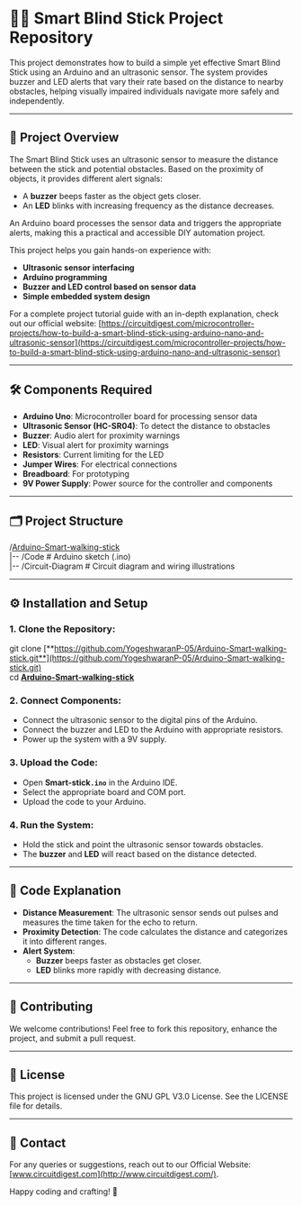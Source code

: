 # **🚶‍♂️ Smart Blind Stick Project Repository**

This project demonstrates how to build a simple yet effective Smart Blind Stick using an Arduino and an ultrasonic sensor. The system provides buzzer and LED alerts that vary their rate based on the distance to nearby obstacles, helping visually impaired individuals navigate more safely and independently.

---

## **📝 Project Overview**

The Smart Blind Stick uses an ultrasonic sensor to measure the distance between the stick and potential obstacles. Based on the proximity of objects, it provides different alert signals:

* A **buzzer** beeps faster as the object gets closer.  
* An **LED** blinks with increasing frequency as the distance decreases.

An Arduino board processes the sensor data and triggers the appropriate alerts, making this a practical and accessible DIY automation project.

This project helps you gain hands-on experience with:

* **Ultrasonic sensor interfacing**  
* **Arduino programming**  
* **Buzzer and LED control based on sensor data**  
* **Simple embedded system design**

For a complete project tutorial guide with an in-depth explanation, check out our official website: [https://circuitdigest.com/microcontroller-projects/how-to-build-a-smart-blind-stick-using-arduino-nano-and-ultrasonic-sensor](https://circuitdigest.com/microcontroller-projects/how-to-build-a-smart-blind-stick-using-arduino-nano-and-ultrasonic-sensor)

---

## **🛠 Components Required**

* **Arduino Uno**: Microcontroller board for processing sensor data  
* **Ultrasonic Sensor (HC-SR04)**: To detect the distance to obstacles  
* **Buzzer**: Audio alert for proximity warnings  
* **LED**: Visual alert for proximity warnings  
* **Resistors**: Current limiting for the LED  
* **Jumper Wires**: For electrical connections  
* **Breadboard**: For prototyping  
* **9V Power Supply**: Power source for the controller and components

---

## **🗂 Project Structure**

/[Arduino-Smart-walking-stick](https://github.com/YogeshwaranP-05/Arduino-Smart-walking-stick)  
|-- /Code                  \# Arduino sketch (.ino)  
|-- /Circuit-Diagram       \# Circuit diagram and wiring illustrations

---

## **⚙️ Installation and Setup**

### **1\. Clone the Repository:**

git clone [**https://github.com/YogeshwaranP-05/Arduino-Smart-walking-stick.git**](https://github.com/YogeshwaranP-05/Arduino-Smart-walking-stick.git)  
cd [**Arduino-Smart-walking-stick**](https://github.com/YogeshwaranP-05/Arduino-Smart-walking-stick)

### **2\. Connect Components:**

* Connect the ultrasonic sensor to the digital pins of the Arduino.  
* Connect the buzzer and LED to the Arduino with appropriate resistors.  
* Power up the system with a 9V supply.

### **3\. Upload the Code:**

* Open **Smart-stick`.ino`** in the Arduino IDE.  
* Select the appropriate board and COM port.  
* Upload the code to your Arduino.

### **4\. Run the System:**

* Hold the stick and point the ultrasonic sensor towards obstacles.  
* The **buzzer** and **LED** will react based on the distance detected.

---

## **📝 Code Explanation**

* **Distance Measurement**: The ultrasonic sensor sends out pulses and measures the time taken for the echo to return.  
* **Proximity Detection**: The code calculates the distance and categorizes it into different ranges.  
* **Alert System**:  
  * **Buzzer** beeps faster as obstacles get closer.  
  * **LED** blinks more rapidly with decreasing distance.

---

## **🤝 Contributing**

We welcome contributions\! Feel free to fork this repository, enhance the project, and submit a pull request.

---

## **🧩 License**

This project is licensed under the GNU GPL V3.0 License. See the LICENSE file for details.

---

## **📧 Contact**

For any queries or suggestions, reach out to our Official Website: [www.circuitdigest.com](http://www.circuitdigest.com/).

Happy coding and crafting\! 🚀

